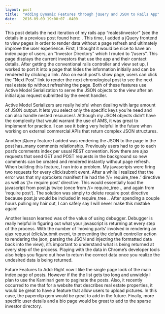 ```yaml
---
layout: post
title:  "Adding Dynamic Features through jQuery and JSON to Rails App"
date:   2016-09-09 19:00:07 -0400
---
```



This post details the next iteration of my rails app “realestinvestor” (see the details in a previous post found here: [](http://jasonkwong11.github.io/2016/08/20/first_rails_app_real_est_investor_a_real_estate_education_platform/). This time, I added a jQuery frontend to view pages in order to render data without a page refresh and ultimately improve the user experience. First, I thought it would be nice to have an index page of users, an “Investor Directory” which I routed to “/users”. This page displays the current investors that use the app and their contact details. After getting the conventional rails controller and view set up, I worked to port it into a page that hides the information initially and can be rendered by clicking a link. Also on each post’s show page, users can click the “Next Post” link to render the next chronological post to see the next real estate tip without refreshing the page. Both of these features use Active Model Serialization to serve the JSON objects to the view after an initial ajax request submitted by the event handler.

Active Model Serializers are really helpful when dealing with large amount of JSON output. It lets you select only the specific keys you’re need and can also handle nested resources!. Although my JSON objects didn’t have the complexity that would warrant the use of AMS, it was great to implement for practice. I can see it being very helpful in the future when working on external commercial APIs that return complex JSON structures.

Another jQuery feature I added was rendering the JSON to the page in the post has_many comments relationship. Previously users had to go to each post’s comments index per usual REST convention. Now there are ajax requests that send GET and POST requests in the background so new comments can be created and rendered instantly without page refresh. When building this feature, I ran into a problem. My javascripts were firing two requests for every click/submit event. After a while I realized that the error was that my sprockets manifest file had the ‘//= require_tree .’ directive as well as ‘//= require post’ directive. This would essentially load the javascript from post.js twice (once from //= require_tree ., and again from ‘require post’). The solution was simply to delete require post directive because post.js would be included in require_tree .. After spending a couple hours pulling my hair out, I can safely say I will never make this mistake again!

Another lesson learned was of the value of using debugger. Debugger is really helpful in figuring out what your javascript is returning at every step of the process. With the number of ‘moving parts’ involved in rendering an ajax request (click/submit event, to preventing the default controller action to rendering the json, parsing the JSON and injecting the formatted data back into the view), it’s important to understand what is being returned at every step of the process. Playing with the data in Chrome’s developer tools also helps you figure out how to return the correct data once you realize the undesired data is being returned.

Future Features to Add: Right now I like the single page look of the main index page of posts. However if the the list gets too long and unwieldy I plan to use the Kaminari gem to paginate the posts. Also, it recently occurred to me that for a website that describes real estate properties, it would be great to have a feature that allow users to upload pictures. In this case, the paperclip gem would be great to add in the future. Finally, more specific user details and a bio page would be great to add to the sparse investor directory.


